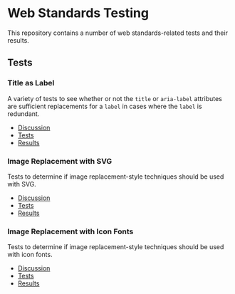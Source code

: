 # Web Standards Testing

This repository contains a number of web standards-related tests and their
results.

## Tests

### Title as Label

A variety of tests to see whether or not the `title` or `aria-label`
attributes are sufficient replacements for a `label` in cases where the
`label` is redundant.

* [Discussion](https://github.com/ucsb-wsg/ucsb-wsg.github.io/issues/30)
* [Tests](http://loganfranken.github.io/web-standards-testing/title-as-label/index.html)
* [Results](http://loganfranken.github.io/web-standards-testing/title-as-label/results.html)

### Image Replacement with SVG

Tests to determine if image replacement-style techniques should be used with
SVG.

* [Discussion](https://github.com/ucsb-wsg/ucsb-wsg.github.io/issues/31)
* [Tests](http://loganfranken.github.io/web-standards-testing/svg-image-replacement/index.html)
* [Results](http://loganfranken.github.io/web-standards-testing/svg-image-replacement/results.html)

### Image Replacement with Icon Fonts

Tests to determine if image replacement-style techniques should be used with
icon fonts.

* [Discussion](https://github.com/ucsb-wsg/ucsb-wsg.github.io/issues/31)
* [Tests](http://loganfranken.github.io/web-standards-testing/icon-font-replacement/index.html)
* [Results](http://loganfranken.github.io/web-standards-testing/icon-font-replacement/results.html)
